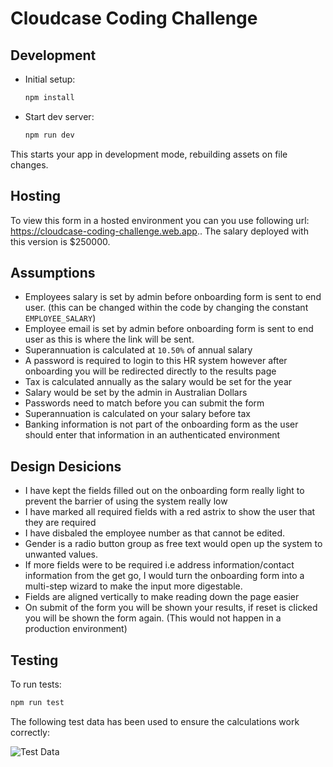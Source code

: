 # Cloudcase Coding Challenge

## Development

- Initial setup:

  ```sh
  npm install
  ```

- Start dev server:

  ```sh
  npm run dev
  ```

This starts your app in development mode, rebuilding assets on file changes.

## Hosting

To view this form in a hosted environment you can you use following url: https://cloudcase-coding-challenge.web.app.. The salary deployed with this version is $250000. 

## Assumptions

- Employees salary is set by admin before onboarding form is sent to end user. (this can be changed within the code by changing the constant `EMPLOYEE_SALARY`)
- Employee email is set by admin before onboarding form is sent to end user as this is where the link will be sent.
- Superannuation is calculated at `10.50%` of annual salary
- A password is required to login to this HR system however after onboarding you will be redirected directly to the results page
- Tax is calculated annually as the salary would be set for the year
- Salary would be set by the admin in Australian Dollars
- Passwords need to match before you can submit the form
- Superannuation is calculated on your salary before tax
- Banking information is not part of the onboarding form as the user should enter that information in an authenticated environment

## Design Desicions

- I have kept the fields filled out on the onboarding form really light to prevent the barrier of using the system really low
- I have marked all required fields with a red astrix to show the user that they are required
- I have disbaled the employee number as that cannot be edited.
- Gender is a radio button group as free text would open up the system to unwanted values.
- If more fields were to be required i.e address information/contact information from the get go, I would turn the onboarding form into a multi-step wizard to make the input more digestable.
- Fields are aligned vertically to make reading down the page easier
- On submit of the form you will be shown your results, if reset is clicked you will be shown the form again. (This would not happen in a production environment)

## Testing

To run tests:

```sh
npm run test
```

The following test data has been used to ensure the calculations work correctly:

![Test Data](https://firebasestorage.googleapis.com/v0/b/cloudcase-coding-challenge.appspot.com/o/tax-brackets-test.PNG?alt=media&token=86f905ee-d5b0-4715-80ea-01e2a7068e3e)
